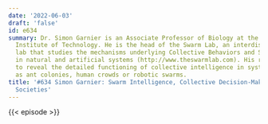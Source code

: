 ```yaml
---
date: '2022-06-03'
draft: 'false'
id: e634
summary: Dr. Simon Garnier is an Associate Professor of Biology at the New Jersey
  Institute of Technology. He is the head of the Swarm Lab, an interdisciplinary research
  lab that studies the mechanisms underlying Collective Behaviors and Swarm Intelligence
  in natural and artificial systems (http://www.theswarmlab.com). His research aims
  to reveal the detailed functioning of collective intelligence in systems as diverse
  as ant colonies, human crowds or robotic swarms.
title: '#634 Simon Garnier: Swarm Intelligence, Collective Decision-Making, and Human
  Societies'
---
```

{{< episode >}}
